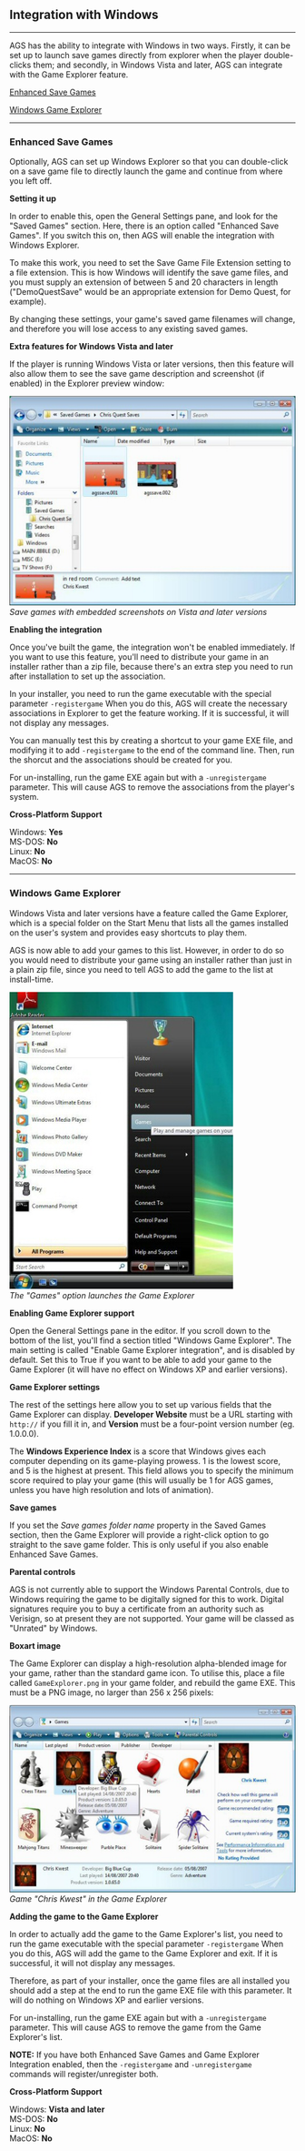 ## Integration with Windows
------------------------

AGS has the ability to integrate with Windows in two ways. Firstly, it
can be set up to launch save games directly from explorer when the
player double-clicks them; and secondly, in Windows Vista and later, AGS
can integrate with the Game Explorer feature.

[Enhanced Save Games](#enhanced-save-games)

[Windows Game Explorer](#windows-game-explorer)

---

### Enhanced Save Games

Optionally, AGS can set up Windows Explorer so that you can double-click
on a save game file to directly launch the game and continue from where
you left off.

**Setting it up**

In order to enable this, open the General Settings pane, and look for
the "Saved Games" section. Here, there is an option called "Enhanced
Save Games". If you switch this on, then AGS will enable the integration
with Windows Explorer.

To make this work, you need to set the Save Game File Extension setting
to a file extension. This is how Windows will identify the save game
files, and you must supply an extension of between 5 and 20 characters
in length ("DemoQuestSave" would be an appropriate extension for Demo
Quest, for example).

By changing these settings, your game's saved game filenames will
change, and therefore you will lose access to any existing saved games.

**Extra features for Windows Vista and later**

If the player is running Windows Vista or later versions, then this
feature will also allow them to see the save game description and
screenshot (if enabled) in the Explorer preview window:

![](images/GameExplorer3.jpg)<br>
*Save games with embedded screenshots on Vista and later versions*

**Enabling the integration**

Once you've built the game, the integration won't be enabled
immediately. If you want to use this feature, you'll need to distribute
your game in an installer rather than a zip file, because there's an
extra step you need to run after installation to set up the association.

In your installer, you need to run the game executable with the special
parameter `-registergame` When you do this, AGS will create the
necessary associations in Explorer to get the feature working. If it is
successful, it will not display any messages.

You can manually test this by creating a shortcut to your game EXE file,
and modifying it to add `-registergame` to the end of the command line.
Then, run the shorcut and the associations should be created for you.

For un-installing, run the game EXE again but with a `-unregistergame`
parameter. This will cause AGS to remove the associations from the
player's system.

**Cross-Platform Support**

Windows: **Yes**<br>
MS-DOS: **No**<br>
Linux: **No**<br>
MacOS: **No**

---

### Windows Game Explorer

Windows Vista and later versions have a feature called the Game
Explorer, which is a special folder on the Start Menu that lists all the
games installed on the user's system and provides easy shortcuts to play
them.

AGS is now able to add your games to this list. However, in order to do
so you would need to distribute your game using an installer rather than
just in a plain zip file, since you need to tell AGS to add the game to
the list at install-time.

![](images/GameExplorer1.jpg)<br>
*The "Games" option launches the Game Explorer*

**Enabling Game Explorer support**

Open the General Settings pane in the editor. If you scroll down to the
bottom of the list, you'll find a section titled "Windows Game
Explorer". The main setting is called "Enable Game Explorer
integration", and is disabled by default. Set this to True if you want
to be able to add your game to the Game Explorer (it will have no effect
on Windows XP and earlier versions).

**Game Explorer settings**

The rest of the settings here allow you to set up various fields that
the Game Explorer can display. **Developer Website** must be a URL
starting with `http://` if you fill it in, and **Version** must be a
four-point version number (eg. 1.0.0.0).

The **Windows Experience Index** is a score that Windows gives each
computer depending on its game-playing prowess. 1 is the lowest score,
and 5 is the highest at present. This field allows you to specify the
minimum score required to play your game (this will usually be 1 for AGS
games, unless you have high resolution and lots of animation).

**Save games**

If you set the *Save games folder name* property in the Saved Games
section, then the Game Explorer will provide a right-click option to go
straight to the save game folder. This is only useful if you also enable
Enhanced Save Games.

**Parental controls**

AGS is not currently able to support the Windows Parental Controls, due
to Windows requiring the game to be digitally signed for this to work.
Digital signatures require you to buy a certificate from an authority
such as Verisign, so at present they are not supported. Your game will
be classed as "Unrated" by Windows.

**Boxart image**

The Game Explorer can display a high-resolution alpha-blended image for
your game, rather than the standard game icon. To utilise this, place a
file called `GameExplorer.png` in your game folder, and rebuild the game
EXE. This must be a PNG image, no larger than 256 x 256 pixels:

![](images/GameExplorer2.jpg)<br>
*Game "Chris Kwest" in the Game Explorer*

**Adding the game to the Game Explorer**

In order to actually add the game to the Game Explorer's list, you need
to run the game executable with the special parameter `-registergame`
When you do this, AGS will add the game to the Game Explorer and exit.
If it is successful, it will not display any messages.

Therefore, as part of your installer, once the game files are all
installed you should add a step at the end to run the game EXE file with
this parameter. It will do nothing on Windows XP and earlier versions.

For un-installing, run the game EXE again but with a `-unregistergame`
parameter. This will cause AGS to remove the game from the Game
Explorer's list.

**NOTE:** If you have both Enhanced Save Games and Game Explorer
Integration enabled, then the `-registergame` and `-unregistergame`
commands will register/unregister both.

**Cross-Platform Support**

Windows: **Vista and later**<br>
MS-DOS: **No**<br>
Linux: **No**<br>
MacOS: **No**
